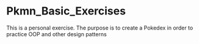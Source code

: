 # Pkmn_Basic_Exercises
This is a personal exercise. The purpose is to create a Pokedex in order to practice OOP and other design patterns
